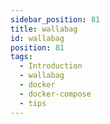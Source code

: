 ```yaml
---
sidebar_position: 81
title: wallabag
id: wallabag
position: 81
tags:
  - Introduction
  - wallabag
  - docker
  - docker-compose
  - tips
---
```

